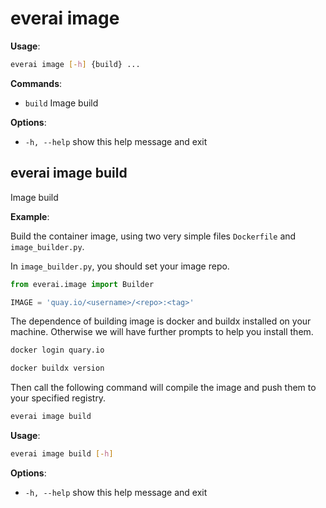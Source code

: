 # everai image
**Usage**:  
```bash
everai image [-h] {build} ...
```

**Commands**:  
* `build`     Image build

**Options**:  
* `-h, --help`  show this help message and exit  

## everai image build    
Image build  

**Example**:  

Build the container image, using two very simple files `Dockerfile` and `image_builder.py`.  

In `image_builder.py`, you should set your image repo.
```python
from everai.image import Builder

IMAGE = 'quay.io/<username>/<repo>:<tag>'
```
The dependence of building image is docker and buildx installed on your machine. Otherwise we will have further prompts to help you install them.  
```bash
docker login quary.io  

docker buildx version
```

Then call the following command will compile the image and push them to your specified registry.  
```bash
everai image build
```

**Usage**:  
```bash
everai image build [-h]
```
**Options**:  
  * `-h, --help`  show this help message and exit

